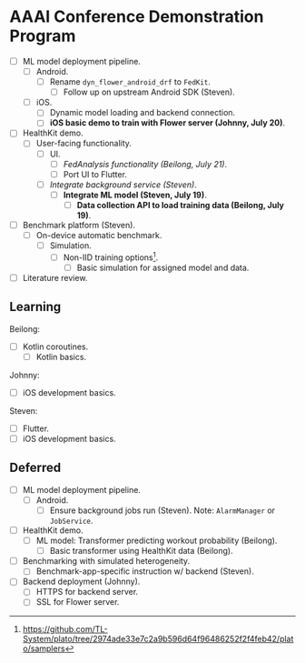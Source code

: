 # AAAI Conference Demonstration Program

- [ ] ML model deployment pipeline.
    - [ ] Android.
        - [ ] Rename `dyn_flower_android_drf` to `FedKit`.
            - [ ] Follow up on upstream Android SDK (Steven).
    - [ ] iOS.
        - [ ] Dynamic model loading and backend connection.
        - [ ] **iOS basic demo to train with Flower server (Johnny, July 20)**.
- [ ] HealthKit demo.
    - [ ] User-facing functionality.
        - [ ] UI.
            - [ ] *FedAnalysis functionality (Beilong, July 21)*.
            - [ ] Port UI to Flutter.
        - [ ] *Integrate background service (Steven)*.
            - [ ] **Integrate ML model (Steven, July 19)**.
                - [ ] **Data collection API to load training data
                    (Beilong, July 19)**.
- [ ] Benchmark platform (Steven).
    - [ ] On-device automatic benchmark.
        - [ ] Simulation.
            - [ ] Non-IID training options[^1].
                - [ ] Basic simulation for assigned model and data.
- [ ] Literature review.

## Learning

Beilong:

- [ ] Kotlin coroutines.
    - [ ] Kotlin basics.

Johnny:

- [ ] iOS development basics.

Steven:

- [ ] Flutter.
- [ ] iOS development basics.

## Deferred

- [ ] ML model deployment pipeline.
    - [ ] Android.
        - [ ] Ensure background jobs run (Steven).
            Note: `AlarmManager` or `JobService`.
- [ ] HealthKit demo.
    - [ ] ML model: Transformer predicting workout probability (Beilong).
        - [ ] Basic transformer using HealthKit data (Beilong).
- [ ] Benchmarking with simulated heterogeneity.
    - [ ] Benchmark-app-specific instruction w/ backend (Steven).
- [ ] Backend deployment (Johnny).
    - [ ] HTTPS for backend server.
    - [ ] SSL for Flower server.

[^1]: https://github.com/TL-System/plato/tree/2974ade33e7c2a9b596d64f96486252f2f4feb42/plato/samplers
